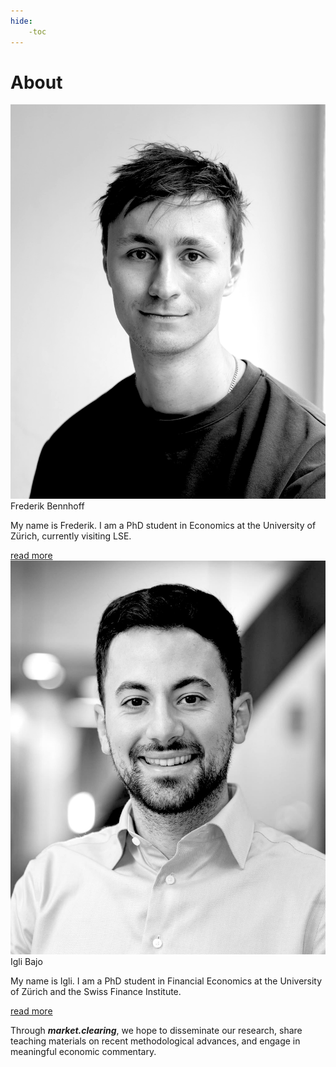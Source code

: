 ```yaml
---
hide: 
    -toc
---
```


# **About** 

<div class="all-about">

<div class="imgs-container">
    <!-- Frederick -->
    <div class="img-grid-item">
        <div class="image-part">
            <a href="../fred/" class="img-wrapper">
                <img src="FrederikBennhoff_Photo_BW.png" alt="Profile picture of Frederik Bennhoff" onmouseover="hover1(this);" onmouseout="unhover1(this);"/>
            </a>
        </div>
        <div class="review-text-part">
            <div class="menu-title">Frederik Bennhoff</div>
                <p>
                My name is Frederik. I am a PhD student in Economics at the University of Zürich, currently visiting LSE.
                </p>
                <a href="../fred/" class="read-more">read more</a>
        </div>
    </div>
    <!-- Igli -->
    <div class="img-grid-item">
        <div class="image-part">
            <a href="../igli/" class="img-wrapper">
                <img src="IgliBajo_Photo_BW.jpg" alt="Profile picture of Igli Bajo" onmouseover="hover2(this);" onmouseout="unhover2(this);"/>
            </a>
        </div>
        <div class="review-text-part">
            <div class="menu-title">Igli Bajo</div>
                <p>
                My name is Igli. I am a PhD student in Financial Economics at the University of Zürich and the Swiss Finance Institute.
                </p>
                <a href="../igli/" class="read-more">read more</a>
        </div>
    </div>
</div>

Through <b><i>market.clearing</i></b>, we hope to disseminate our research, share teaching materials on recent methodological advances, and engage in meaningful economic commentary.

</div>

<!-- **WEBSITE TO DO**

 - Add GH repository
 - Add a picture
 - Add an intro page to *solving economic models*
 - Add place holder page to blog  -->